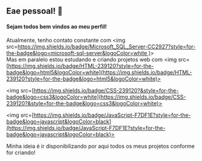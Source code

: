 ## Eae pessoal! 🥳
#### Sejam todos bem vindos ao meu perfil! 

Atualmente, tenho contato constante com <img src=[https://img.shields.io/badge/Microsoft_SQL_Server-CC2927?style=for-the-badge&logo=microsoft-sql-server&logoColor=white
)](https://img.shields.io/badge/Microsoft_SQL_Server-CC2927?style=for-the-badge&logo=microsoft-sql-server&logoColor=white)> <br>
Mas em paralelo estou estudando e criando projetos web com <img src=[https://img.shields.io/badge/HTML-239120?style=for-the-badge&logo=html5&logoColor=white](https://img.shields.io/badge/HTML-239120?style=for-the-badge&logo=html5&logoColor=white)>

<img src=[https://img.shields.io/badge/CSS-239120?&style=for-the-badge&logo=css3&logoColor=white](https://img.shields.io/badge/CSS-239120?&style=for-the-badge&logo=css3&logoColor=white)>

<img src=[https://img.shields.io/badge/JavaScript-F7DF1E?style=for-the-badge&logo=javascript&logoColor=black](https://img.shields.io/badge/JavaScript-F7DF1E?style=for-the-badge&logo=javascript&logoColor=black)>
 
Minha ideia é ir disponibilizando por aqui todos os meus projetos conforme for criando!
